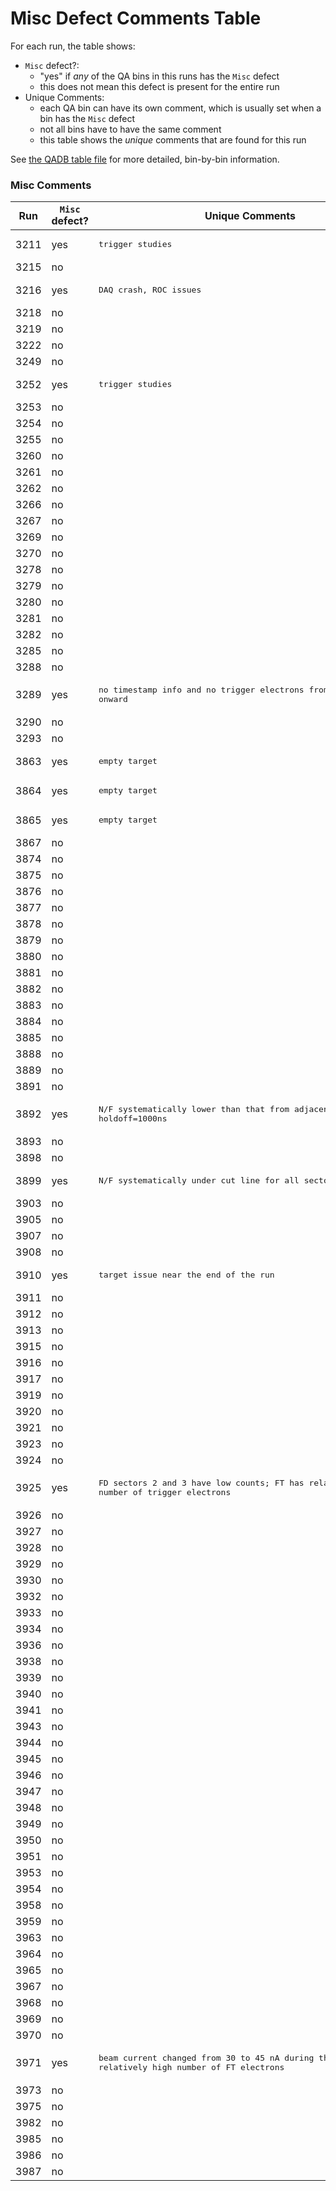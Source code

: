 # Misc Defect Comments Table

For each run, the table shows:
- `Misc` defect?:
  - "yes" if _any_ of the QA bins in this runs has the `Misc` defect
  - this does not mean this defect is present for the entire run
- Unique Comments:
  - each QA bin can have its own comment, which is usually set when a bin has the `Misc` defect
  - not all bins have to have the same comment
  - this table shows the _unique_ comments that are found for this run

See [the QADB table file](qaTree.json.table) for more detailed, bin-by-bin information.

### Misc Comments

| Run | `Misc` defect? | Unique Comments |
| --- | ---            | ---             |
| 3211       | yes   | <pre>trigger studies</pre> |
| 3215       | no    |  |
| 3216       | yes   | <pre>DAQ crash, ROC issues</pre> |
| 3218       | no    |  |
| 3219       | no    |  |
| 3222       | no    |  |
| 3249       | no    |  |
| 3252       | yes   | <pre>trigger studies</pre> |
| 3253       | no    |  |
| 3254       | no    |  |
| 3255       | no    |  |
| 3260       | no    |  |
| 3261       | no    |  |
| 3262       | no    |  |
| 3266       | no    |  |
| 3267       | no    |  |
| 3269       | no    |  |
| 3270       | no    |  |
| 3278       | no    |  |
| 3279       | no    |  |
| 3280       | no    |  |
| 3281       | no    |  |
| 3282       | no    |  |
| 3285       | no    |  |
| 3288       | no    |  |
| 3289       | yes   | <pre>no timestamp info and no trigger electrons from QA bin 36 onward</pre> |
| 3290       | no    |  |
| 3293       | no    |  |
| 3863       | yes   | <pre>empty target</pre> |
| 3864       | yes   | <pre>empty target</pre> |
| 3865       | yes   | <pre>empty target</pre> |
| 3867       | no    |  |
| 3874       | no    |  |
| 3875       | no    |  |
| 3876       | no    |  |
| 3877       | no    |  |
| 3878       | no    |  |
| 3879       | no    |  |
| 3880       | no    |  |
| 3881       | no    |  |
| 3882       | no    |  |
| 3883       | no    |  |
| 3884       | no    |  |
| 3885       | no    |  |
| 3888       | no    |  |
| 3889       | no    |  |
| 3891       | no    |  |
| 3892       | yes   | <pre>N/F systematically lower than that from adjacent runs; DC reg1 holdoff=1000ns</pre> |
| 3893       | no    |  |
| 3898       | no    |  |
| 3899       | yes   | <pre>N/F systematically under cut line for all sectors</pre> |
| 3903       | no    |  |
| 3905       | no    |  |
| 3907       | no    |  |
| 3908       | no    |  |
| 3910       | yes   | <pre>target issue near the end of the run</pre> |
| 3911       | no    |  |
| 3912       | no    |  |
| 3913       | no    |  |
| 3915       | no    |  |
| 3916       | no    |  |
| 3917       | no    |  |
| 3919       | no    |  |
| 3920       | no    |  |
| 3921       | no    |  |
| 3923       | no    |  |
| 3924       | no    |  |
| 3925       | yes   | <pre>FD sectors 2 and 3 have low counts; FT has relatively large number of trigger electrons</pre> |
| 3926       | no    |  |
| 3927       | no    |  |
| 3928       | no    |  |
| 3929       | no    |  |
| 3930       | no    |  |
| 3932       | no    |  |
| 3933       | no    |  |
| 3934       | no    |  |
| 3936       | no    |  |
| 3938       | no    |  |
| 3939       | no    |  |
| 3940       | no    |  |
| 3941       | no    |  |
| 3943       | no    |  |
| 3944       | no    |  |
| 3945       | no    |  |
| 3946       | no    |  |
| 3947       | no    |  |
| 3948       | no    |  |
| 3949       | no    |  |
| 3950       | no    |  |
| 3951       | no    |  |
| 3953       | no    |  |
| 3954       | no    |  |
| 3958       | no    |  |
| 3959       | no    |  |
| 3963       | no    |  |
| 3964       | no    |  |
| 3965       | no    |  |
| 3967       | no    |  |
| 3968       | no    |  |
| 3969       | no    |  |
| 3970       | no    |  |
| 3971       | yes   | <pre>beam current changed from 30 to 45 nA during this run; relatively high number of FT electrons</pre> |
| 3973       | no    |  |
| 3975       | no    |  |
| 3982       | no    |  |
| 3985       | no    |  |
| 3986       | no    |  |
| 3987       | no    |  |
